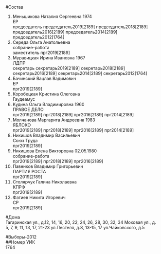 #Состав  
1. Меньшикова Наталия Сергеевна 1974  
    ЕР  
    председатель председатель2019[2189] председатель2018[2189] председатель2016[2189] председатель2014[2189] председатель2012[1764]  
2. Середа Ольга Анатольевна  
    собрание-работа  
    заместитель прг2019[2189]  
3. Муравицкая Ирина Ивановна 1967  
    ЛДПР  
    секретарь секретарь2019[2189] секретарь2018[2189] секретарь2016[2189] секретарь2014[2189] секретарь2012[1764]  
4. Бачинский Вацлав Вадимович  
    ЕР  
    прг2019[2189]  
5. Коробецкая Кристина Олеговна  
    Гаудеамус  
6. Кудина Ольга Владимировна 1960  
    ПРАВОЕ ДЕЛО  
    прг2019[2189] прг2018[2189] прг2016[2189] прг2014[2189]  
7. Молчанова Маргарита Андреевна 1983  
    ЯБЛОКО  
    прг2019[2189] прг2018[2189] прг2016[2189] прг2014[2189]  
8. Никишов Владимир Васильевич  
    Союз Труда  
    прг2019[2189]  
9. Никишова Елена Викторовна 02.05.1980  
    собрание-работа  
    прг2019[2189] прг2018[2189] прг2016[2189]  
10. Павенков Владимир Григорьевич  
    ПАРТИЯ РОСТА  
    прг2019[2189]  
11. Столярчук Галина Николаевна  
    КПРФ  
    прг2019[2189]  
12. Фатиев Никита Игоревич  
    СР  
    прг2019[2189]  
  
#Дома  
Гагаринская ул., д.12, 14, 16, 20, 22, 24, 26, 28, 30, 32, 34 Моховая ул., д. 5, 7, 9, 11, 13, 17, 21-23 ул.Пестеля, д.8, 13-15, 17 ул.Чайковского, д.5  
  
#Выборы-2012  
##Номер УИК  
1764  
